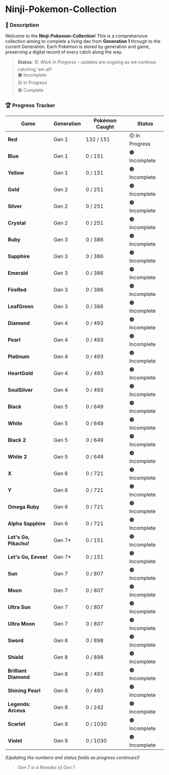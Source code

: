 # Ninji-Pokemon-Collection

### 📜 Description
Welcome to the **Ninji-Pokemon-Collection**! This is a comprehensive collection aiming to complete a living dex from **Generation 1** through to the current Generation. Each Pokémon is stored by generation and game, preserving a digital record of every catch along the way.

> **Status**: 🏗️ *Work in Progress* – updates are ongoing as we continue catching 'em all!  
> 🟠 Incomplete  
> 🟡 In Progress  
> 🟢 Complete  

### 🏆 Progress Tracker

| Game                   | Generation | Pokémon Caught | Status        |
|------------------------|------------|----------------|---------------|
| **Red**                | Gen 1      | 132 / 151        | 🟡 In Progress  |
| **Blue**               | Gen 1      | 0 / 151        | 🟠 Incomplete  |
| **Yellow**             | Gen 1      | 0 / 151        | 🟠 Incomplete  |
| **Gold**               | Gen 2      | 0 / 251        | 🟠 Incomplete  |
| **Silver**             | Gen 2      | 0 / 251        | 🟠 Incomplete  |
| **Crystal**            | Gen 2      | 0 / 251        | 🟠 Incomplete  |
| **Ruby**               | Gen 3      | 0 / 386        | 🟠 Incomplete  |
| **Sapphire**           | Gen 3      | 0 / 386        | 🟠 Incomplete  |
| **Emerald**            | Gen 3      | 0 / 386        | 🟠 Incomplete  |
| **FireRed**            | Gen 3      | 0 / 386        | 🟠 Incomplete  |
| **LeafGreen**          | Gen 3      | 0 / 386        | 🟠 Incomplete  |
| **Diamond**            | Gen 4      | 0 / 493        | 🟠 Incomplete  |
| **Pearl**              | Gen 4      | 0 / 493        | 🟠 Incomplete  |
| **Platinum**           | Gen 4      | 0 / 493        | 🟠 Incomplete  |
| **HeartGold**          | Gen 4      | 0 / 493        | 🟠 Incomplete  |
| **SoulSilver**         | Gen 4      | 0 / 493        | 🟠 Incomplete  |
| **Black**              | Gen 5      | 0 / 649        | 🟠 Incomplete  |
| **White**              | Gen 5      | 0 / 649        | 🟠 Incomplete  |
| **Black 2**            | Gen 5      | 0 / 649        | 🟠 Incomplete  |
| **White 2**            | Gen 5      | 0 / 649        | 🟠 Incomplete  |
| **X**                  | Gen 6      | 0 / 721        | 🟠 Incomplete  |
| **Y**                  | Gen 6      | 0 / 721        | 🟠 Incomplete  |
| **Omega Ruby**         | Gen 6      | 0 / 721        | 🟠 Incomplete  |
| **Alpha Sapphire**     | Gen 6      | 0 / 721        | 🟠 Incomplete  |
| **Let's Go, Pikachu!** | Gen 7*     | 0 / 151        | 🟠 Incomplete  |
| **Let's Go, Eevee!**   | Gen 7*     | 0 / 151        | 🟠 Incomplete  |
| **Sun**                | Gen 7      | 0 / 807        | 🟠 Incomplete  |
| **Moon**               | Gen 7      | 0 / 807        | 🟠 Incomplete  |
| **Ultra Sun**          | Gen 7      | 0 / 807        | 🟠 Incomplete  |
| **Ultra Moon**         | Gen 7      | 0 / 807        | 🟠 Incomplete  |
| **Sword**              | Gen 8      | 0 / 898        | 🟠 Incomplete  |
| **Shield**             | Gen 8      | 0 / 898        | 🟠 Incomplete  |
| **Brilliant Diamond**  | Gen 8      | 0 / 493        | 🟠 Incomplete  |
| **Shining Pearl**      | Gen 8      | 0 / 493        | 🟠 Incomplete  |
| **Legends: Arceus**    | Gen 8      | 0 / 242        | 🟠 Incomplete  |
| **Scarlet**            | Gen 9      | 0 / 1030       | 🟠 Incomplete  |
| **Violet**             | Gen 9      | 0 / 1030       | 🟠 Incomplete  |

*(Updating the numbers and status fields as progress continues!)*  
> *Gen 7 is a Remake of Gen 1*
